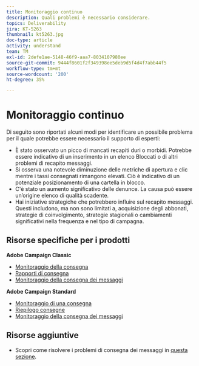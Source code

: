```yaml
---
title: Monitoraggio continuo
description: Quali problemi è necessario considerare.
topics: Deliverability
jira: KT-5263
thumbnail: kt5263.jpg
doc-type: article
activity: understand
team: TM
exl-id: 2defe1ae-5148-46f9-aaa7-8034107980ee
source-git-commit: 9444f8601f2f349398ee5deb9d5f4d4f7abb44f5
workflow-type: tm+mt
source-wordcount: '200'
ht-degree: 35%

---
```


# Monitoraggio continuo

Di seguito sono riportati alcuni modi per identificare un possibile problema per il quale potrebbe essere necessario il supporto di esperti:

* È stato osservato un picco di mancati recapiti duri o morbidi. Potrebbe essere indicativo di un inserimento in un elenco Bloccati o di altri problemi di recapito messaggi.
* Si osserva una notevole diminuzione delle metriche di apertura e clic mentre i tassi consegnati rimangono elevati. Ciò è indicativo di un potenziale posizionamento di una cartella in blocco.
* C&#39;è stato un aumento significativo delle denunce. La causa può essere un’origine elenco di qualità scadente.
* Hai iniziative strategiche che potrebbero influire sul recapito messaggi. Questi includono, ma non sono limitati a, acquisizione degli abbonati, strategie di coinvolgimento, strategie stagionali o cambiamenti significativi nella frequenza e nel tipo di campagna.

## Risorse specifiche per i prodotti

**Adobe Campaign Classic**

* [Monitoraggio della consegna](https://experienceleague.adobe.com/docs/campaign-classic/using/sending-messages/monitoring-deliveries/about-delivery-monitoring.html?lang=it)
* [Rapporti di consegna](https://experienceleague.adobe.com/docs/campaign-classic/using/reporting/reports-on-deliveries/delivery-reports.html?lang=it#reporting)
* [Monitoraggio della consegna dei messaggi](https://experienceleague.adobe.com/docs/campaign-classic/using/sending-messages/deliverability-management/monitoring-deliverability.html?lang=it)

**Adobe Campaign Standard**

* [Monitoraggio di una consegna](https://experienceleague.adobe.com/docs/campaign-standard/using/testing-and-sending/monitoring-messages/monitoring-a-delivery.html?lang=it)
* [Riepilogo consegne](https://experienceleague.adobe.com/docs/campaign-standard/using/reporting/list-of-reports/delivery-summary.html)
* [Monitoraggio della consegna dei messaggi](https://experienceleague.adobe.com/docs/campaign-standard/using/testing-and-sending/managing-deliverability/monitor-deliverability.html?lang=it#testing-and-sending)

## Risorse aggiuntive

* Scopri come risolvere i problemi di consegna dei messaggi in [questa sezione](/help/additional-resources/troubleshooting.md).
